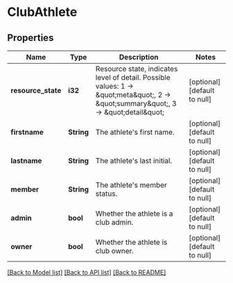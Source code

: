 # ClubAthlete

## Properties
Name | Type | Description | Notes
------------ | ------------- | ------------- | -------------
**resource_state** | **i32** | Resource state, indicates level of detail. Possible values: 1 -&gt; \&quot;meta\&quot;, 2 -&gt; \&quot;summary\&quot;, 3 -&gt; \&quot;detail\&quot; | [optional] [default to null]
**firstname** | **String** | The athlete&#39;s first name. | [optional] [default to null]
**lastname** | **String** | The athlete&#39;s last initial. | [optional] [default to null]
**member** | **String** | The athlete&#39;s member status. | [optional] [default to null]
**admin** | **bool** | Whether the athlete is a club admin. | [optional] [default to null]
**owner** | **bool** | Whether the athlete is club owner. | [optional] [default to null]

[[Back to Model list]](../README.md#documentation-for-models) [[Back to API list]](../README.md#documentation-for-api-endpoints) [[Back to README]](../README.md)



